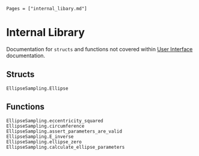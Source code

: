 ```@index
Pages = ["internal_libary.md"]
```

# Internal Library

Documentation for `structs` and functions not covered within [User Interface](@ref) documentation.

## Structs

```@docs
EllipseSampling.Ellipse
```

## Functions

```@docs
EllipseSampling.eccentricity_squared
EllipseSampling.circumference
EllipseSampling.assert_parameters_are_valid
EllipseSampling.E_inverse
EllipseSampling.ellipse_zero
EllipseSampling.calculate_ellipse_parameters
```